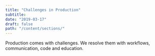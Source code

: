 ```yaml
---
title: "Challenges in Production"
subtitle:
date: "2019-03-17"
draft: false
path: "/content/sections/"
---
```

Production comes with challenges. We resolve them with workflows, communication, code and education.
